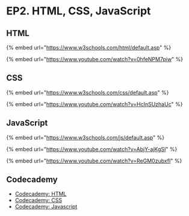 # EP2. HTML, CSS, JavaScript

## HTML

{% embed url="https://www.w3schools.com/html/default.asp" %}

{% embed url="https://www.youtube.com/watch?v=0hfeNPM7piw" %}

## CSS

{% embed url="https://www.w3schools.com/css/default.asp" %}

{% embed url="https://www.youtube.com/watch?v=HcInSUzhaUc" %}

## JavaScript

{% embed url="https://www.w3schools.com/js/default.asp" %}

{% embed url="https://www.youtube.com/watch?v=AbjY-ajKgSI" %}

{% embed url="https://www.youtube.com/watch?v=ReGM0zubxfI" %}

## Codecademy

* [Codecademy: HTML](https://www.codecademy.com/learn/learn-html)
* [Codecademy: CSS](https://www.codecademy.com/learn/learn-css)
* [Codecademy: Javascript](https://www.codecademy.com/learn/introduction-to-javascript)
